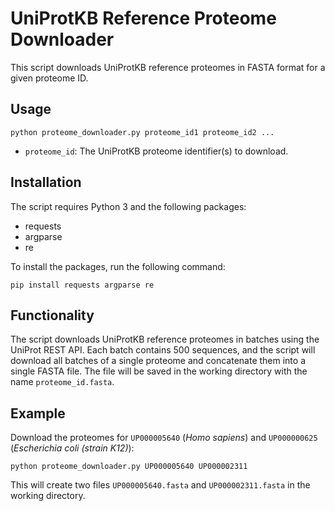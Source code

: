 # UniProtKB Reference Proteome Downloader

This script downloads UniProtKB reference proteomes in FASTA format for a given proteome ID.

## Usage

`python proteome_downloader.py proteome_id1 proteome_id2 ...`

- `proteome_id`: The UniProtKB proteome identifier(s) to download.

## Installation

The script requires Python 3 and the following packages:

- requests
- argparse
- re

To install the packages, run the following command:

`pip install requests argparse re`


## Functionality

The script downloads UniProtKB reference proteomes in batches using the UniProt REST API. Each batch contains 500 sequences, and the script will download all batches of a single proteome and concatenate them into a single FASTA file. The file will be saved in the working directory with the name `proteome_id.fasta`.

## Example

Download the proteomes for `UP000005640` (_Homo sapiens_) and `UP000000625` (_Escherichia coli (strain K12)_):

`python proteome_downloader.py UP000005640 UP000002311`


This will create two files `UP000005640.fasta` and `UP000002311.fasta` in the working directory.
